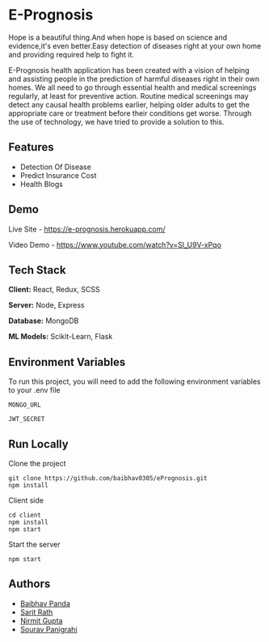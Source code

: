 
# E-Prognosis

Hope is a beautiful thing.And when hope is based on science and evidence,it's even better.Easy detection of diseases right at your own home and providing required help to fight it.

E-Prognosis health application has been created with a vision of helping and assisting people in the prediction of harmful diseases right in their own homes. We all need to go through essential health and medical screenings regularly, at least for preventive action. Routine medical screenings may detect any causal health problems earlier, helping older adults to get the appropriate care or treatment before their conditions get worse. Through the use of technology, we have tried to provide a solution to this. 
## Features

- Detection Of Disease
- Predict Insurance Cost
- Health Blogs



## Demo
Live Site -
https://e-prognosis.herokuapp.com/

Video Demo - https://www.youtube.com/watch?v=Sl_U9V-xPqo

## Tech Stack

**Client:** React, Redux, SCSS 

**Server:** Node, Express

**Database:** MongoDB

**ML Models:** Scikit-Learn, Flask




## Environment Variables

To run this project, you will need to add the following environment variables to your .env file

`MONGO_URL`

`JWT_SECRET`


## Run Locally

Clone the project

```
git clone https://github.com/baibhav0305/ePrognosis.git
npm install
```

Client side

```
cd client
npm install
npm start
```

Start the server

```
npm start
```




## Authors

- [Baibhav Panda](https://www.github.com/baibhav0305)
- [Sarit Rath](https://github.com/SARIT42)
- [Nirmit Gupta](https://github.com/Nirmit1910)
- [Sourav Panigrahi](https://github.com/souravpanigrahi)

